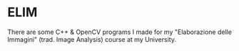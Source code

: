 # ELIM
There are some C++ &amp; OpenCV programs I made for my "Elaborazione delle Immagini" (trad. Image Analysis) course at my University.
